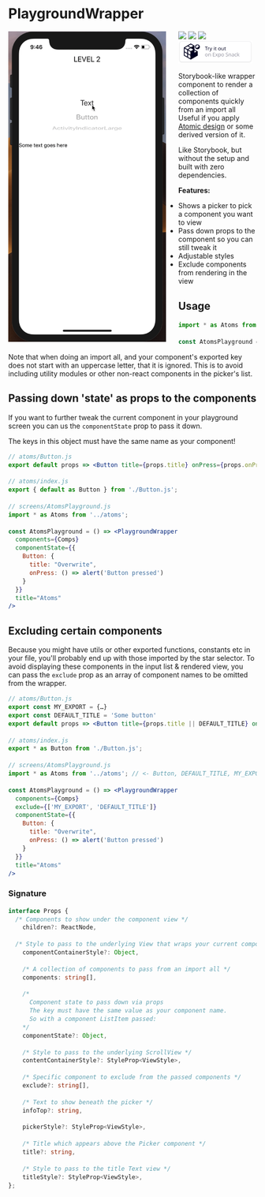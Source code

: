 # PlaygroundWrapper

<img src="./rn-playground-wrapper.gif" align="left" style="margin-right: 25px" width="320">

<div>
  <img src="https://badgen.net/badge/license/MIT/blue" />
  <img src="https://badgen.net/npm/v/@thibmaek/rn-playground-wrapper/latest" />
  <a href="https://www.notion.so/thibmaek/16e4db66f4cd442fb432b6fc1dcd77e1?v=863ff57229564aa483a4947095a8e04b"><img src="https://badgen.net/badge/Roadmap/notion.so/0f674c" /></a>
</div>
<div>
  <a href="https://snack.expo.io/@thibmaek/rnplaygroundwrapper"><img src="./expo-snack-btn.svg" width="150"/></a>
</div>

Storybook-like wrapper component to render a collection of components quickly from an import all
Useful if you apply [Atomic design](bradfrost.com/blog/post/atomic-web-design/) or some derived version of it.

Like Storybook, but without the setup and built with zero dependencies.

**Features:**

- Shows a picker to pick a component you want to view
- Pass down props to the component so you can still tweak it
- Adjustable styles
- Exclude components from rendering in the view

## Usage

```jsx
import * as Atoms from '../../../components/atoms/';

const AtomsPlayground = () => <PlaygroundWrapper components={Comps} title="Atoms"/>
```

Note that when doing an import all, and your component's exported key does not start with an uppercase letter, that it is ignored.
This is to avoid including utility modules or other non-react components in the picker's list.

## Passing down 'state' as props to the components

If you want to further tweak the current component in your playground screen you can us the `componentState` prop to pass it down.

The keys in this object must have the same name as your component!

```jsx
// atoms/Button.js
export default props => <Button title={props.title} onPress={props.onPress} />

// atoms/index.js
export { default as Button } from './Button.js';

// screens/AtomsPlayground.js
import * as Atoms from '../atoms';

const AtomsPlayground = () => <PlaygroundWrapper
  components={Comps}
  componentState={{
    Button: {
      title: "Overwrite",
      onPress: () => alert('Button pressed')
    }
  }}
  title="Atoms"
/>
```

## Excluding certain components

Because you might have utils or other exported functions, constants etc in your file, you'll probably end up with those imported by the star selector.
To avoid displaying these components in the input list & rendered view, you can pass the `exclude` prop as an array of component names to be omitted from the wrapper.

```jsx
// atoms/Button.js
export const MY_EXPORT = {…}
export const DEFAULT_TITLE = 'Some button'
export default props => <Button title={props.title || DEFAULT_TITLE} onPress={props.onPress} />

// atoms/index.js
export * as Button from './Button.js';

// screens/AtomsPlayground.js
import * as Atoms from '../atoms'; // <- Button, DEFAULT_TITLE, MY_EXPORT

const AtomsPlayground = () => <PlaygroundWrapper
  components={Comps}
  exclude={['MY_EXPORT', 'DEFAULT_TITLE']}
  componentState={{
    Button: {
      title: "Overwrite",
      onPress: () => alert('Button pressed')
    }
  }}
  title="Atoms"
/>
```

### Signature

```typescript
interface Props {
  /* Components to show under the component view */
    children?: ReactNode,

  /* Style to pass to the underlying View that wraps your current component */
    componentContainerStyle?: Object,

    /* A collection of components to pass from an import all */
    components: string[],

    /*
      Component state to pass down via props
      The key must have the same value as your component name.
      So with a component ListItem passed:
    */
    componentState?: Object,

    /* Style to pass to the underlying ScrollView */
    contentContainerStyle?: StyleProp<ViewStyle>,

    /* Specific component to exclude from the passed components */
    exclude?: string[],

    /* Text to show beneath the picker */
    infoTop?: string,

    pickerStyle?: StyleProp<ViewStyle>,

    /* Title which appears above the Picker component */
    title?: string,

    /* Style to pass to the title Text view */
    titleStyle?: StyleProp<ViewStyle>,
};
```
